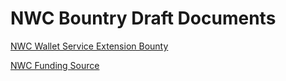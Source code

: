 # NWC Bountry Draft Documents

[NWC Wallet Service Extension Bounty](nwc-wallet-service-extension.md)

[NWC Funding Source](nwc-funding-source.md)
